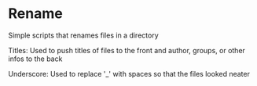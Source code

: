 # Rename
Simple scripts that renames files in a directory

Titles: Used to push titles of files to the front and author, groups, or other infos to the back


Underscore: Used to replace '_' with spaces so that the files looked neater
